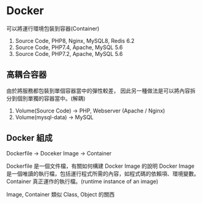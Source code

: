 # Docker

可以將運行環境包裝到容器(Container)

1.  Source Code, PHP8, Nginx, MySQL8, Redis 6.2
2.  Source Code, PHP7.4, Apache, MySQL 5.6
3.  Source Code, PHP7.2, Apache, MySQL 5.6

## 高耦合容器

由於將服務都包裝到單個容器當中的彈性較差，
因此另一種做法是可以將內容拆分到個別單獨的容器當中。(解耦)

1. Volume(Source Code) -> PHP, Webserver (Apache / Nginx)
2. Volume(mysql-data) -> MySQL

## Docker 組成

Dockerfile -> Doceker Image -> Container

Dockerfile 是一個文件檔，有關如何構建 Docker Image 的說明
Docker Image 是一個唯讀的執行檔，包括運行程式所需的內容，如程式碼的依賴項、環境變數。
Container 真正運作的執行檔。(runtime instance of an image)

Image, Container 類似 Class, Object 的關西
